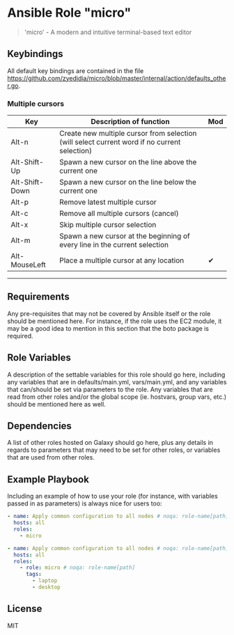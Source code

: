 # Ansible Role "micro"

> 'micro' - A modern and intuitive terminal-based text editor

## Keybindings

All default key bindings are contained in the file https://github.com/zyedidia/micro/blob/master/internal/action/defaults_other.go.

### Multiple cursors

| Key            | Description of function                                                                      | Mod |
|----------------|----------------------------------------------------------------------------------------------|-----|
| Alt-n          | Create new multiple cursor from selection (will select current word if no current selection) |     |
| Alt-Shift-Up   | Spawn a new cursor on the line above the current one                                         |     |
| Alt-Shift-Down | Spawn a new cursor on the line below the current one                                         |     |
| Alt-p          | Remove latest multiple cursor                                                                |     |
| Alt-c          | Remove all multiple cursors (cancel)                                                         |     |
| Alt-x          | Skip multiple cursor selection                                                               | ️   |
| Alt-m          | Spawn a new cursor at the beginning of every line in the current selection                   |     |
| Alt-MouseLeft  | Place a multiple cursor at any location                                                      | ✔   |


---

## Requirements

Any pre-requisites that may not be covered by Ansible itself or the role should be mentioned here. For instance, if the
role uses the EC2 module, it may be a good idea to mention in this section that the boto package is required.

## Role Variables

A description of the settable variables for this role should go here, including any variables that are in
defaults/main.yml, vars/main.yml, and any variables that can/should be set via parameters to the role. Any variables
that are read from other roles and/or the global scope (ie. hostvars, group vars, etc.) should be mentioned here as
well.

## Dependencies

A list of other roles hosted on Galaxy should go here, plus any details in regards to parameters that may need to be set
for other roles, or variables that are used from other roles.

## Example Playbook

Including an example of how to use your role (for instance, with variables passed in as parameters) is always nice for
users too:

```yaml
- name: Apply common configuration to all nodes # noqa: role-name[path]
  hosts: all
  roles:
    - micro
```

```yaml
- name: Apply common configuration to all nodes # noqa: role-name[path]
  hosts: all
  roles:
    - role: micro # noqa: role-name[path]
      tags:
        - laptop
        - desktop
```

## License

MIT
